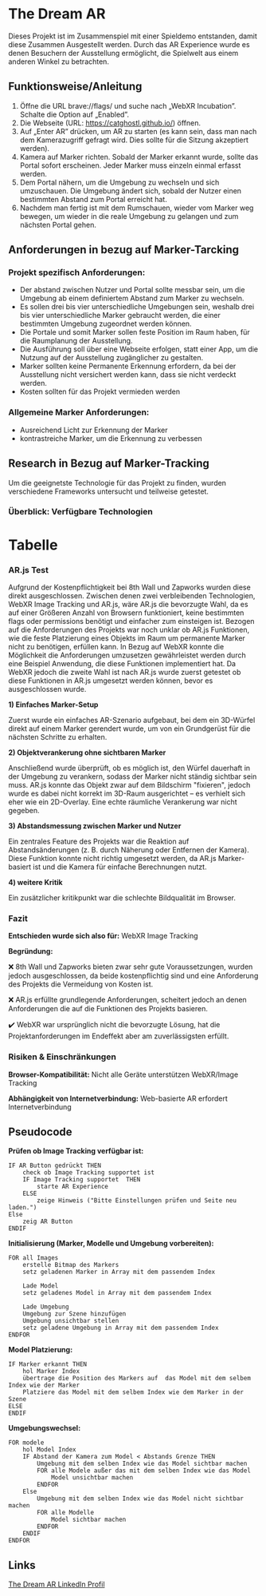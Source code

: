 # The Dream AR
Dieses Projekt ist im Zusammenspiel mit einer Spieldemo entstanden, damit diese Zusammen Ausgestellt werden. Durch das AR Experience wurde es denen Besuchern der Ausstellung ermöglicht, die Spielwelt aus einem anderen Winkel zu betrachten.

## Funktionsweise/Anleitung
1) Öffne die URL brave://flags/ und suche nach „WebXR Incubation”. Schalte die Option auf „Enabled”.
2) Die Webseite (URL: https://catghostl.github.io/) öffnen.
3) Auf „Enter AR” drücken, um AR zu starten (es kann sein, dass man nach dem Kamerazugriff gefragt wird. Dies sollte für die Sitzung akzeptiert werden).
4) Kamera auf Marker richten. Sobald der Marker erkannt wurde, sollte das Portal sofort erscheinen. Jeder Marker muss einzeln einmal erfasst werden.
5) Dem Portal nähern, um die Umgebung zu wechseln und sich umzuschauen. Die Umgebung ändert sich, sobald der Nutzer einen bestimmten Abstand zum Portal erreicht hat.
6) Nachdem man fertig ist mit dem Rumschauen, wieder vom Marker weg bewegen, um wieder in die reale Umgebung zu gelangen und zum nächsten Portal gehen.

## Anforderungen in bezug auf Marker-Tarcking
### Projekt spezifisch Anforderungen:
- Der abstand zwischen Nutzer und Portal sollte messbar sein, um die Umgebung ab einem definiertem Abstand zum Marker zu wechseln.
- Es sollen drei bis vier unterschiedliche Umgebungen sein, weshalb drei bis vier unterschiedliche Marker gebraucht werden, die einer bestimmten Umgebung zugeordnet werden können.
- Die Portale und somit Marker sollen feste Position im Raum haben, für die Raumplanung der Ausstellung.
- Die Ausführung soll über eine Webseite erfolgen, statt einer App, um die Nutzung auf der Ausstellung zugänglicher zu gestalten. 
- Marker sollten keine Permanente Erkennung erfordern, da bei der Ausstellung nicht versichert werden kann, dass sie nicht verdeckt werden.
- Kosten sollten für das Projekt vermieden werden

### Allgemeine Marker Anforderungen:
- Ausreichend Licht zur Erkennung der Marker
- kontrastreiche Marker, um die Erkennung zu verbessen

## Research in Bezug auf Marker-Tracking
Um die geeignetste Technologie für das Projekt zu finden, wurden verschiedene Frameworks untersucht und teilweise getestet.

### Überblick: Verfügbare Technologien
# Tabelle

### AR.js Test
Aufgrund der Kostenpflichtigkeit bei 8th Wall und Zapworks wurden diese direkt ausgeschlossen. Zwischen denen zwei verbleibenden Technologien, WebXR Image Tracking und AR.js, wäre AR.js die bevorzugte Wahl, da es auf einer Größeren Anzahl von Browsern funktioniert, keine bestimmten flags oder permissions benötigt und einfacher zum einsteigen ist. Bezogen auf die Anforderungen des Projekts war noch unklar ob AR.js Funktionen, wie die feste Platzierung eines Objekts im Raum um permanente Marker nicht zu benötigen, erfüllen kann. In Bezug auf WebXR konnte die Möglichkeit die Anforderungen umzusetzen gewährleistet werden durch eine Beispiel Anwendung, die diese Funktionen implementiert hat. Da WebXR jedoch die zweite Wahl ist nach AR.js wurde zuerst getestet ob diese Funktionen in AR.js umgesetzt werden können, bevor es ausgeschlossen wurde.

**1) Einfaches Marker-Setup**

Zuerst wurde ein einfaches AR-Szenario aufgebaut, bei dem ein 3D-Würfel direkt auf einem Marker gerendert wurde, um von ein Grundgerüst für die nächsten Schritte zu erhalten. 

**2) Objektverankerung ohne sichtbaren Marker**

Anschließend wurde überprüft, ob es möglich ist, den Würfel dauerhaft in der Umgebung zu verankern, sodass der Marker nicht ständig sichtbar sein muss.
AR.js konnte das Objekt zwar auf dem Bildschirm "fixieren", jedoch wurde es dabei nicht korrekt im 3D-Raum ausgerichtet – es verhielt sich eher wie ein 2D-Overlay. Eine echte räumliche Verankerung war nicht gegeben.

**3) Abstandsmessung zwischen Marker und Nutzer**

Ein zentrales Feature des Projekts war die Reaktion auf Abstandsänderungen (z. B. durch Näherung oder Entfernen der Kamera). Diese Funktion konnte nicht richtig umgesetzt werden, da AR.js Marker-basiert ist und die Kamera für einfache Berechnungen nutzt.  

**4) weitere Kritik**

Ein zusätzlicher kritikpunkt war die schlechte Bildqualität im Browser. 

### Fazit
**Entschieden wurde sich also für:** WebXR Image Tracking

**Begründung:**

❌  8th Wall und Zapworks bieten zwar sehr gute Voraussetzungen, wurden jedoch ausgeschlossen, da beide kostenpflichtig sind und eine Anforderung des Projekts die Vermeidung von Kosten ist.


❌  AR.js erfüllte grundlegende Anforderungen, scheitert jedoch an denen Anforderungen die auf die Funktionen des Projekts basieren.


✔️ WebXR war ursprünglich nicht die bevorzugte Lösung, hat die Projektanforderungen im Endeffekt aber am zuverlässigsten erfüllt.

### Risiken & Einschränkungen
**Browser-Kompatibilität:** Nicht alle Geräte unterstützen WebXR/Image Tracking

**Abhängigkeit von Internetverbindung:** Web-basierte AR erfordert Internetverbindung

## Pseudocode
**Prüfen ob Image Tracking verfügbar ist:**
```
IF AR Button gedrückt THEN
    check ob Image Tracking supportet ist
    IF Image Tracking supportet  THEN
        starte AR Experience
    ELSE
        zeige Hinweis ("Bitte Einstellungen prüfen und Seite neu laden.")
Else
    zeig AR Button
ENDIF
```
**Initialisierung (Marker, Modelle und Umgebung vorbereiten):**

```
FOR all Images
    erstelle Bitmap des Markers
    setz geladenen Marker in Array mit dem passendem Index

    Lade Model
    setz geladenes Model in Array mit dem passendem Index

    Lade Umgebung
    Umgebung zur Szene hinzufügen
    Umgebung unsichtbar stellen
    setz geladene Umgebung in Array mit dem passendem Index
ENDFOR
```
**Model Platzierung:**
```
IF Marker erkannt THEN
    hol Marker Index
    übertrage die Position des Markers auf  das Model mit dem selbem Index wie der Marker
    Platziere das Model mit dem selbem Index wie dem Marker in der Szene
ELSE
ENDIF
```
**Umgebungswechsel:**
```
FOR modele
    hol Model Index
    IF Abstand der Kamera zum Model < Abstands Grenze THEN
        Umgebung mit dem selben Index wie das Model sichtbar machen
        FOR alle Modele außer das mit dem selben Index wie das Model
            Model unsichtbar machen
        ENDFOR
    Else
        Umgebung mit dem selben Index wie das Model nicht sichtbar machen
        FOR alle Modelle
            Model sichtbar machen
        ENDFOR
    ENDIF
ENDFOR
```
## Links
<a href="https://catghostl.github.io/"> The Dream AR </a>
<a href="[https://catghostl.github.io/](https://www.linkedin.com/in/viktoria-silchenko-43937a299/)"> LinkedIn Profil </a>
